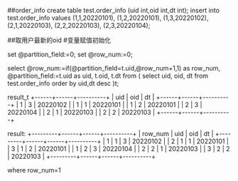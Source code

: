 
##order_info
create table test.order_info
(uid int,oid int,dt int);
insert into test.order_info
values
(1,1,20220101),
(1,2,20220101),
(1,3,20220102),
(2,1,20220103),
(2,2,20220103),
(2,3,20220104);

##取用户最新的oid
#变量赋值初始化

set @partition_field:=0;
set @row_num:=0;

select
@row_num:=if(@partition_field=t.uid,@row_num+1,1) as row_num,
@partition_field:=t.uid as uid,
t.oid,
t.dt
from
(
select
uid,
oid,
dt
from
test.order_info
order by uid,dt desc
)t;

result_t
+------+------+----------+
| uid  | oid  | dt       |
+------+------+----------+
|    1 |    3 | 20220102 |
|    1 |    1 | 20220101 |
|    1 |    2 | 20220101 |
|    2 |    3 | 20220104 |
|    2 |    1 | 20220103 |
|    2 |    2 | 20220103 |
+------+------+----------+

result:
+---------+------+------+----------+
| row_num | uid  | oid  | dt       |
+---------+------+------+----------+
|       1 |    1 |    3 | 20220102 |
|       2 |    1 |    1 | 20220101 |
|       3 |    1 |    2 | 20220101 |
|       1 |    2 |    3 | 20220104 |
|       2 |    2 |    1 | 20220103 |
|       3 |    2 |    2 | 20220103 |
+---------+------+------+----------+

where row_num=1
